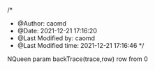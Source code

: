 /*
 * @Author: caomd 
 * @Date: 2021-12-21 17:16:20 
 * @Last Modified by: caomd
 * @Last Modified time: 2021-12-21 17:16:46
 */

NQueen param backTrace(trace,row) row from 0 